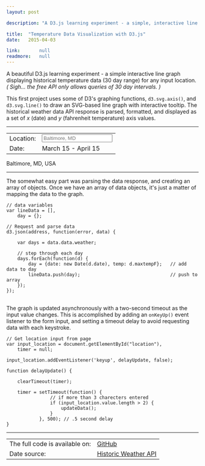 ```yaml
---
layout: post

description: "A D3.js learning experiment - a simple, interactive line graph displaying (30 day range) temperature data for any input location."

title:  "Temperature Data Visualization with D3.js"
date:   2015-04-03

link:       null
readmore:   null
---
```


A beautiful D3.js learning experiment - a simple interactive line graph displaying historical temperature data (30 day range) for any input location. *( Sigh... the free API only allows queries of 30 day intervals. )* 

This first project uses some of D3's graphing functions, <code>d3.svg.axis()</code>, and <code>d3.svg.line()</code> to draw an SVG-based line graph with interactive tooltip. The historical weather data API response is parsed, formatted, and displayed as a set of <i>x</i> (date) and <i>y</i> (fahrenheit temperature) axis values.

<hr class="dash">

<table class="width-800px">
  <tr>
    <td>Location:</td>
    <td><input type="text" id="location" name="location" onkeyup="delayUpdate()" onchange="updateData()" placeholder="Baltimore, MD" required></td>     
  </tr>
  <tr>
    <td>Date:</td>      
    <td><span id="previous-date">March 15</span> - <span id="current-date">April 15</span></td>
  </tr>
</table>

<p id="location_display">Baltimore, MD, USA</p>

<div id="graph"></div>

<hr class="dash margin-bottom-30px">

The somewhat easy part was parsing the data response, and creating an array of objects. Once we have an array of data objects, it's just a matter of mapping the data to the graph.

<pre class="code-block">
<code>// data variables
var lineData = [],
    day = {};

// Request and parse data
d3.json(address, function(error, data) {

    var days = data.data.weather;

    // step through each day
    days.forEach(function(d) {
        day = {date: new Date(d.date), temp: d.maxtempF};   // add data to day
        lineData.push(day);                                 // push to array
    });
});
</code>
</pre>

The graph is updated asynchronously with a two-second timeout as the input value changes. This is accomplished by adding an <code>onKeyUp()</code> event listener to the form input, and setting a timeout delay to avoid requesting data with each keystroke. 

<pre class="code-block">
<code>// Get location input from page
var input_location = document.getElementById("location"),
    timer = null;

input_location.addEventListener('keyup', delayUpdate, false);

function delayUpdate() {

    clearTimeout(timer);
    
    timer = setTimeout(function() {
                // if more than 3 charecters entered
                if (input_location.value.length > 2) {
                    updateData();
                }
            }, 500); // .5 second delay
}</code>
</pre>

<hr class="dash">

<table class="width-400px">
  <tr>
    <td>The full code is available on:</td>
    <td><a href="https://github.com/kylesb/static/blob/master/JS/temperature-graph/index.html">GitHub</a></td>     
  </tr>
  <tr>
    <td>Date source:</td>      
    <td><a href="http://www.worldweatheronline.com/api/docs/historical-weather-api.aspx">Historic Weather API</a></td>
  </tr>
</table>

<!-- scripts for this page -->
<script type="text/javascript" src="/js/posts/temperature/temperature.js"></script>
<!-- / scripts -->

<!-- initialize -->
<script>
    // append CSS for this page to the <head>
    var linkElement = document.createElement("link");
    linkElement.rel = "stylesheet";
    linkElement.href = "/css/posts/temperature/temperature.css";
    // append CSS file
    document.head.appendChild(linkElement);
</script>
<!-- / initialize -->